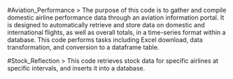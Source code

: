 #Aviation_Performance > The purpose of this code is to gather and compile domestic airline performance data through an aviation information portal. It is designed to automatically retrieve and store data on domestic and international flights, as well as overall totals, in a time-series format within a database. This code performs tasks including Excel download, data transformation, and conversion to a dataframe table.

#Stock_Reflection > This code retrieves stock data for specific airlines at specific intervals, and inserts it into a database.

